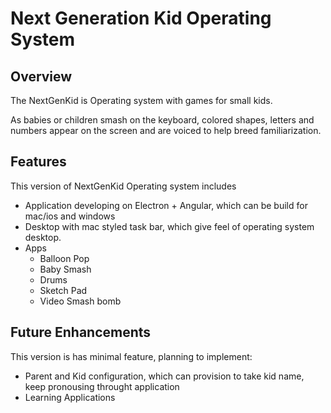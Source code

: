 Next Generation Kid Operating System
=========

## Overview
The NextGenKid is Operating system with games for small kids.  

As babies or children smash on the keyboard, colored shapes, letters and numbers appear on the screen and are voiced to help breed familiarization.

## Features
This version of NextGenKid Operating system includes
* Application developing on Electron + Angular, which can be build for mac/ios and windows
* Desktop with mac styled task bar, which give feel of operating system desktop.
* Apps
  * Balloon Pop
  * Baby Smash 
  * Drums
  * Sketch Pad
  * Video Smash bomb
## Future Enhancements
This version is has minimal feature, planning to implement:
* Parent and Kid configuration, which can provision to take kid name, keep pronousing throught application
* Learning Applications 
